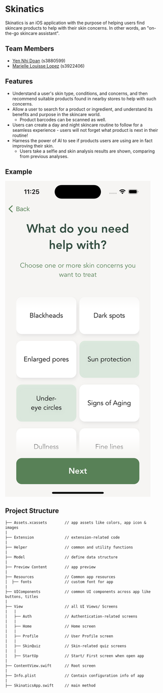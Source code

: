 # Skinatics



Skinatics is an iOS application with the purpose of helping users find skincare products to help with their skin concerns. In other words, an "on-the-go skincare assistant".
 

## Team Members

- [Yen Nhi Doan](https://github.com/doanyennhi) (s3880599)
- [Marielle Louisse Lopez](https://github.com/marielle-louisse) (s3922406)
  

## Features

- Understand a user's skin type, conditions, and concerns, and then recommend suitable products found in nearby stores to help with such concerns.
- Allow a user to search for a product or ingredient, and understand its benefits and purpose in the skincare world.
  - Product barcodes can be scanned as well.
- Users can create a day and night skincare routine to follow for a seamless experience - users will not forget what product is next in their routine!
- Harness the power of AI to see if products users are using are in fact improving their skin.
  - Users take a selfie and skin analysis results are shown, comparing from previous analyses.


## Example
![Quiz on skin issues](Examples/quiz2.png)
    
 
## Project Structure

```
├── Assets.xcassets        // app assets like colors, app icon & images
|
├── Extension              // extension-related code
|
├── Helper                 // common and utility functions
|
├── Model                  // define data structure
|
├── Preview Content        // app preview
|
├── Resources              // Common app resources
│  ├── fonts               // custom font for app
|
├── UIComponents           // common UI components across app like buttons, titles
|
├── View                   // all UI Views/ Screens
|   |   
│   ├── Auth               // Authentication-related screens
|   |
│   ├── Home               // Home screen
|   |
│   ├── Profile            // User Profile screen
|   |
│   ├── SkinQuiz           // Skin-related quiz screens
|   |
│   ├── StartUp            // Start/ First screen when open app
|
├── ContentView.swift      // Root screen
|
├── Info.plist             // Contain configuration info of app
|
├── SkinaticsApp.swift     // main method
